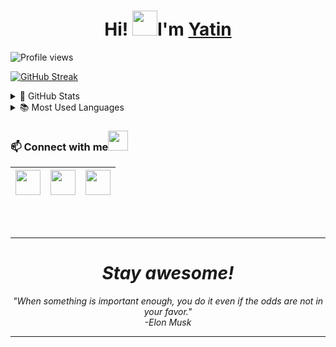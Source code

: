 <!-- [![Social banner for jh3y](https://github.com/jh3y/jh3y/raw/master/assets/header-banner--optimized.svg)](https://jhey.dev) -->
<h1 align='center'> Hi! <img src="https://raw.githubusercontent.com/ShahriarShafin/ShahriarShafin/main/Assets/hi.gif" width="40px"/>I'm <a href="https://yatin22.github.io/blogger-crypto/" target="_blank">Yatin</a></h1>



 ![Profile views](https://gpvc.arturio.dev/Yatin22?v=3)
</p>

[![GitHub Streak](https://github-readme-streak-stats.herokuapp.com/?user=Yatin22&theme=tokyonight_duo)](https://github.com/Yatin22)


<details>
  <summary>🌟 GitHub Stats</summary>
  <img align="left" alt="codeSTACKr's GitHub Stats" src="https://github-readme-stats.vercel.app/api?username=Yatin22&show_icons=true&theme=merko" />
</details>

<details>
  <summary>📚 Most Used Languages</summary>
  <img align="left" alt="codeSTACKr's GitHub Stats" src="https://github-readme-stats.vercel.app/api/top-langs/?username=Yatin22&layout=compact" />
</details>

### 📫 Connect with me<img src="https://raw.githubusercontent.com/ShahriarShafin/ShahriarShafin/main/Assets/handshake.gif" height="32px">
 
|<center><a href="https://www.linkedin.com/in/yatin-jhamb-574b14212/"><img src="https://cdn2.iconfinder.com/data/icons/social-media-2285/512/1_Linkedin_unofficial_colored_svg-128.png" width="40"></a></center>|<a href="https://twitter.com/Yatinjh"><img src="https://cdn2.iconfinder.com/data/icons/social-media-2285/512/1_Twitter3_colored_svg-128.png" width="40"></a>|<a href="mailto:yatinjhamb10@gmail.com"><img src="https://image.flaticon.com/icons/svg/281/281769.svg" width="40"></a>|
|--|--|--|
<br>
<br>

--- 
<h1 align='center'><i>Stay awesome!</i></h1>
<p align="center">
   <i>
     "When something is important enough, you do it even if the odds are not in your favor." <br>
                                         -Elon Musk
  </i>
</p>       

---
